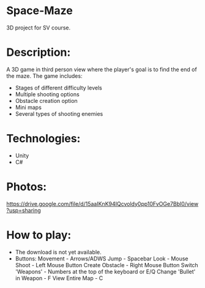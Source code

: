 # Space-Maze
3D project for SV course.

# Description:
A 3D game in third person view where the player's goal is to find the end of the maze.
The game includes:
- Stages of different difficulty levels
- Multiple shooting options
- Obstacle creation option
- Mini maps
- Several types of shooting enemies

# Technologies:
- Unity
- C#

# Photos:
https://drive.google.com/file/d/15aaIKnK94IQcvoldy0pp10FvOGe7Bbl0/view?usp=sharing

# How to play:
- The download is not yet available.
- Buttons:
Movement - Arrows/ADWS
Jump - Spacebar
Look - Mouse
Shoot - Left Mouse Button
Create Obstacle - Right Mouse Button
Switch 'Weapons' - Numbers at the top of the keyboard or E/Q
Change 'Bullet' in Weapon - F
View Entire Map - C
